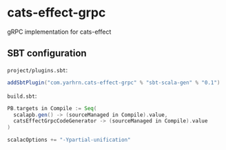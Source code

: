 # cats-effect-grpc

gRPC implementation for cats-effect

## SBT configuration

`project/plugins.sbt`:
```scala
addSbtPlugin("com.yarhrn.cats-effect-grpc" % "sbt-scala-gen" % "0.1")
```

`build.sbt`:
```scala
PB.targets in Compile := Seq(
  scalapb.gen() -> (sourceManaged in Compile).value,
  catsEffectGrpcCodeGenerator -> (sourceManaged in Compile).value
)

scalacOptions += "-Ypartial-unification"
```
